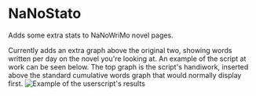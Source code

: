 # NaNoStato
Adds some extra stats to NaNoWriMo novel pages.

Currently adds an extra graph above the original two, showing words written per day on the novel you're looking at. An example of the script at work can be seen below. The top graph is the script's handiwork, inserted above the standard cumulative words graph that would normally display first.
![Example of the userscript's results](http://i.imgur.com/RxLvctg.png)
